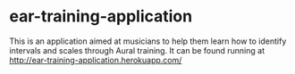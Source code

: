 # ear-training-application
This is an application aimed at musicians to help them learn how to identify intervals and scales through Aural training.
It can be found running at http://ear-training-application.herokuapp.com/
